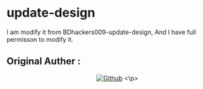 # update-design
I am modify it from BDhackers009-update-design, And I have full permisson to modify it.
## Original Auther :

</p>
<p align="center">
<a href="https://github.com/Bdhackers009/update-design"><img title="Github" src="https://img.shields.io/badge/BD-hackers009-brightgreen?style=for-the-badge&logo=github"></a> <\p>
